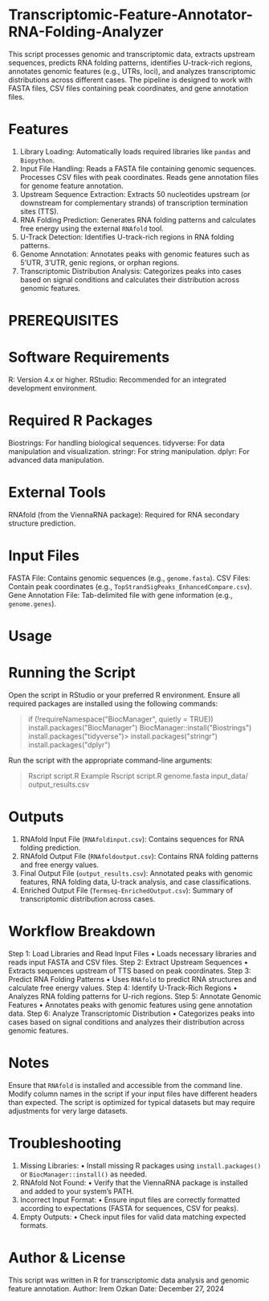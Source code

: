 # Transcriptomic-Feature-Annotator-RNA-Folding-Analyzer
This script processes genomic and transcriptomic data, extracts upstream sequences, predicts RNA folding patterns, identifies U-track-rich regions, annotates genomic features (e.g., UTRs, loci), and analyzes transcriptomic distributions across different cases. The pipeline is designed to work with FASTA files, CSV files containing peak coordinates, and gene annotation files.

# Features
1. Library Loading: Automatically loads required libraries like `pandas` and `Biopython`.
2. 	Input File Handling:
    Reads a FASTA file containing genomic sequences.
    Processes CSV files with peak coordinates.
   	Reads gene annotation files for genome feature annotation.
3. Upstream Sequence Extraction:
    Extracts 50 nucleotides upstream (or downstream for complementary strands) of transcription termination sites (TTS).
4. RNA Folding Prediction:
    Generates RNA folding patterns and calculates free energy using the external `RNAfold` tool.
5. U-Track Detection:
    Identifies U-track-rich regions in RNA folding patterns.
6. Genome Annotation:
    Annotates peaks with genomic features such as 5’UTR, 3’UTR, genic regions, or orphan regions.
7. Transcriptomic Distribution Analysis:
    Categorizes peaks into cases based on signal conditions and calculates their distribution across genomic features.
# PREREQUISITES
# Software Requirements
R: Version 4.x or higher.
RStudio: Recommended for an integrated development environment.
# Required R Packages
Biostrings: For handling biological sequences.
tidyverse: For data manipulation and visualization.
stringr: For string manipulation.
dplyr: For advanced data manipulation.
# External Tools
RNAfold (from the ViennaRNA package): Required for RNA secondary structure prediction.
# Input Files
FASTA File: Contains genomic sequences (e.g., `genome.fasta`).
CSV Files: Contain peak coordinates (e.g., `TopStrandSigPeaks_EnhancedCompare.csv`).
Gene Annotation File: Tab-delimited file with gene information (e.g., `genome.genes`).

# Usage
# Running the Script
Open the script in RStudio or your preferred R environment.
Ensure all required packages are installed using the following commands:
> if (!requireNamespace("BiocManager", quietly = TRUE))
    install.packages("BiocManager")
BiocManager::install("Biostrings")
> install.packages("tidyverse")>
> install.packages("stringr")
> install.packages("dplyr")

Run the script with the appropriate command-line arguments:
> Rscript script.R <fastadirectory> <inputdir> <outputfilename>
Example
> Rscript script.R genome.fasta input_data/ output_results.csv

# Outputs
1. RNAfold Input File (`RNAfoldinput.csv`):
    Contains sequences for RNA folding prediction.
2. RNAfold Output File (`RNAfoldoutput.csv`):
    Contains RNA folding patterns and free energy values.
3. Final Output File (`output_results.csv`):
    Annotated peaks with genomic features, RNA folding data, U-track analysis, and case classifications.
4. Enriched Output File (`Termseq-EnrichedOutput.csv`):
    Summary of transcriptomic distribution across cases.

# Workflow Breakdown
Step 1: Load Libraries and Read Input Files
	•	Loads necessary libraries and reads input FASTA and CSV files.
Step 2: Extract Upstream Sequences
	•	Extracts sequences upstream of TTS based on peak coordinates.
Step 3: Predict RNA Folding Patterns
	•	Uses `RNAfold` to predict RNA structures and calculate free energy values.
Step 4: Identify U-Track-Rich Regions
	•	Analyzes RNA folding patterns for U-rich regions.
Step 5: Annotate Genomic Features
	•	Annotates peaks with genomic features using gene annotation data.
Step 6: Analyze Transcriptomic Distribution
	•	Categorizes peaks into cases based on signal conditions and analyzes their distribution across genomic features.

# Notes
Ensure that `RNAfold` is installed and accessible from the command line.
Modify column names in the script if your input files have different headers than expected.
The script is optimized for typical datasets but may require adjustments for very large datasets.

# Troubleshooting
1. Missing Libraries:
	•	Install missing R packages using `install.packages()` or `BiocManager::install()` as needed.
2. RNAfold Not Found:
	•	Verify that the ViennaRNA package is installed and added to your system’s PATH.
3. Incorrect Input Format:
	•	Ensure input files are correctly formatted according to expectations (FASTA for sequences, CSV for peaks).
4. Empty Outputs:
	•	Check input files for valid data matching expected formats.

# Author & License
This script was written in R for transcriptomic data analysis and genomic feature annotation.
Author: Irem Ozkan
Date: December 27, 2024

